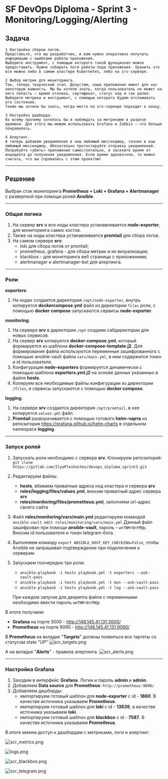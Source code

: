 # SF DevOps Diploma - Sprint 3 - Monitoring/Logging/Alerting



## Задача
```
1 Настройка сборки логов.
Представьте, что вы разработчик, и вам нужно оперативно получать информацию с ошибками работы приложения.
Выберите инструмент, с помощью которого такой функционал можно предоставить. Нужно собирать логи работы пода приложения. Хранить это все можно либо в самом кластере Kubernetes, либо на srv-сервере.

2 Выбор метрик для мониторинга.
Так, теперь творческий этап. Допустим, наше приложение имеет для нас некоторую важность. Мы бы хотели знать, когда пользователь не может на него попасть — время отклика, сертификат, статус код и так далее. Выберите метрики и инструмент, с помощью которого будем отслеживать его состояние.
Также мы хотели бы знать, когда место на srv-сервере подходит к концу.

3 Настройка дашборда.
Ко всему прочему хотелось бы и наблюдать за метриками в разрезе времени. Для этого мы можем использовать Grafana и Zabbix — что больше понравилось.

4 Алертинг.
А теперь добавим уведомления в наш любимый мессенджер, точнее в ваш любимый мессенджер. Обязательно протестируйте отправку уведомлений. Попробуйте «убить» приложение самостоятельно, и засеките время от инцидента до получения уведомления. Если время адекватное, то можно считать, что вы справились с этим проектом!
```

---
## Решение

Выбран стэк мониторинга **Prometheus + Loki + Grafana + Alertmanager** с разверткой при помощи ролей **Ansible**.

---

### Общая логика
1. На сервер **srv** и все ноды кластера устанавливается **node-exporter**, для мониторинга самих хостов.
2. Также на ноды кластера устанавливается **promtail** для сбора логов.
3. На самом сервере **srv**:
   - loki для сбора логов от promtail;
   - prometheus, grafana - для сбора метрик и их визуализации;
   - blackbox - для мониторинга веб страницы с приложением;
   - alertmanager и alertmanager-bot для алертинга.

---

### Роли

**exporters**:
1. На нодах создается директория `/opt/node-exporter`, внутрь копируется **dockercompose.yml** файл из директории `files` роли, с помощью **docker compose** запускаются сервисы **node-exporter**.

**monitoring**:
1. На сервере **srv** в директории `/opt` создаем сабдиректории для новых сервисов.
2. На сервер **srv** копируется **docker-compose.yml**, который формируется из шаблона **docker-compose-template.j2**. Для формирования файла используются переменные зашифрованного с помошью ansible-vault файла `vars/main.yml`, в нем содержится токен и id пользователя.
3. Конфигурация **node-exporters** формируется динамически с помощью шаблона **exporters.yml.j2** на основе данных указанных в файле **hosts**.
4. Копируем все необходимые файлы конфигурации из директории `/files`, и сервисы запускаются с помощью **docker compose**.

**logging**:
1. На сервере **srv** создается директория `/opt/promtail`, в нее копируется `values.yml` файл.
2. **Promtail** разворачивается с помощью готового **helm-чарта** из репозитория https://grafana.github.io/helm-charts в отдельном namespace **logging**.

---

### Запуск ролей

1. Запускать роли необходимо с сервера **srv**. Клонируем репозиторий: `git clone https://gitlab.com/IlyaPleshachev/devops_diploma_sprint3.git`
2. Редактируем файлы:
   - **hosts**, вбиваем приватные адреса нод кластера и сервера **srv**
   - **roles/logging/files/values.yml**, вносим приватный адрес сервера **srv**
   - **roles/monitoring/files/prometheus.yml**, заполняем url-адрес своего сайта
3. Файл **roles/monitoring/vars/main.yml** редактируем командой `ansible-vault edit roles/monitoring/vars/main.yml`
Данный файл зашифрован при помощи **ansible-vault**, пароль - `weTNMr8nYM@p`.
Вносим id пользователя и токен telegram-бота.
4. Выполняем команду `export ANSIBLE_HOST_KEY_CHECKING=False`, чтобы Ansible не запрашивал подтверждение при подключении к серверам.
5. Запускаем поочередно три роли:
   - `ansible-playbook -i hosts playbook.yml -t exporters --ask-vault-pass`
   - `ansible-playbook -i hosts playbook.yml -t mon --ask-vault-pass`
   - `ansible-playbook -i hosts playbook.yml -t log --ask-vault-pass`

   При каждом запуске для декрипта файла с переменными необходимо ввести пароль `weTNMr8nYM@p`


В итоге получаем:
- **Grafana** на порте 3000 - http://148.145.41.131:3000/
- **Prometheus** на порте 9090 - http://148.145.41.131:9090/

В **Prometheus** на вкладке "**Targets**" должны появиться все таргеты со статусом state "UP"
![scr_targets.png](scr_targets.png)

А на вкладке "**Alerts**" - правила алертинга.
![scr_alerts.png](scr_alerts.png)

---

### Настройка Grafana

1. Заходим в интерфейс **Grafana**. Логин и пароль **admin** и **admin**.
2. Добавляем **Data source** для **Prometheus**: `http://prometheus:9090/`
3. Добавляем дашборды:
   - импортируем готовый шаблон для **node-exporter** с id - **1860**. В качестве источника указываем **Prometheus**.
   - импортируем готовый шаблон для **loki** с id - **13639**, в качестве источника указываем **loki**.
   - импортируем готовый шаблон для **blackbox** с id - **7587**. В качестве источника указываем **Prometheus**.

В итоге имеем доступ к дашбордам с метриками, логи и алертинг:

![scr_metrics.png](scr_metrics.png)

![logs.png](logs.png)

![scr_blackbox.png](scr_blackbox.png)

![scr_telegram.png](scr_telegram.png)